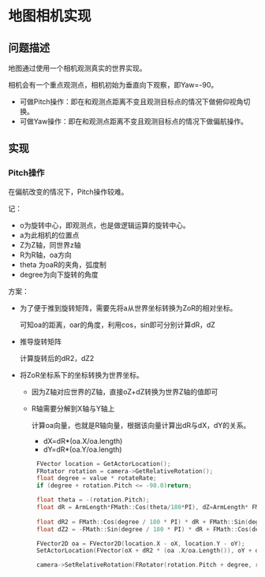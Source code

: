 # 地图相机实现

## 问题描述

地图通过使用一个相机观测真实的世界实现。

相机会有一个重点观测点，相机初始为垂直向下观察，即Yaw=-90。
- 可做Pitch操作：即在和观测点距离不变且观测目标点的情况下做俯仰视角切换。
- 可做Yaw操作：即在和观测点距离不变且观测目标点的情况下做偏航操作。

## 实现

### Pitch操作

在偏航改变的情况下，Pitch操作较难。

记：
- o为旋转中心，即观测点，也是做逻辑运算的旋转中心。
- a为此相机的位置点
- Z为Z轴，同世界z轴
- R为R轴，oa方向
- theta 为oaR的夹角，弧度制
- degree为向下旋转的角度

方案：

- 为了便于推到旋转矩阵，需要先将a从世界坐标转换为ZoR的相对坐标。
  
  可知oa的距离，oar的角度，利用cos，sin即可分别计算dR，dZ

- 推导旋转矩阵

  计算旋转后的dR2，dZ2  

- 将ZoR坐标系下的坐标转换为世界坐标。
  
  - 因为Z轴对应世界的Z轴，直接oZ+dZ转换为世界Z轴的值即可

  - R轴需要分解到X轴与Y轴上
    
    计算oa向量，也就是R轴向量，根据该向量计算出dR与dX，dY的关系。
    - dX=dR*(oa.X/oa.length)
    - dY=dR*(oa.Y/oa.length)

```cpp
		FVector location = GetActorLocation();
		FRotator rotation = camera->GetRelativeRotation();
		float degree = value * rotateRate;
		if (degree + rotation.Pitch <= -90.0)return;

		float theta = -(rotation.Pitch);
		float dR = ArmLength*FMath::Cos(theta/180*PI), dZ=ArmLength* FMath::Sin(theta / 180 * PI);
		
		float dR2 = FMath::Cos(degree / 180 * PI) * dR + FMath::Sin(degree / 180 * PI) * dZ;
		float dZ2 = -FMath::Sin(degree / 180 * PI) * dR + FMath::Cos(degree / 180 * PI) * dZ;

		FVector2D oa = FVector2D(location.X - oX, location.Y - oY);
		SetActorLocation(FVector(oX + dR2 * (oa .X/oa.Length()), oY + dR2 * (oa .Y/oa.Length()), oZ + dZ2));

		camera->SetRelativeRotation(FRotator(rotation.Pitch + degree, rotation.Yaw, rotation.Roll));
```